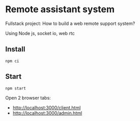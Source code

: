 # Remote assistant system

Fullstack project: How to build a web remote support system?

Using Node js, socket io, web rtc

## Install

```shell
npm ci
```

## Start

```
npm start
```

Open 2 browser tabs:

- [http://localhost:3000/client.html](http://localhost:3000/client.html)
- [http://localhost:3000/admin.html](http://localhost:3000/admin.html)
